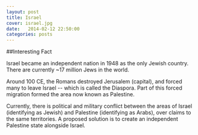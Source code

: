 ```yaml
---
layout: post
title: Israel
cover: israel.jpg
date:   2014-02-12 22:50:00
categories: posts
---
```


##Interesting Fact

Israel became an independent nation in 1948 as the only Jewish country. There are currently ~17 million Jews in the world.

Around 100 CE, the Romans destroyed Jerusalem (capital), and forced many to leave Israel -- which is called the Diaspora. Part of this forced migration formed the area now known as Palestine. 

Currently, there is political and military conflict between the areas of Israel (identifying as Jewish) and Palestine (identifying as Arabs), over claims to the same territories. A proposed solution is to create an independent Palestine state alongside Israel.